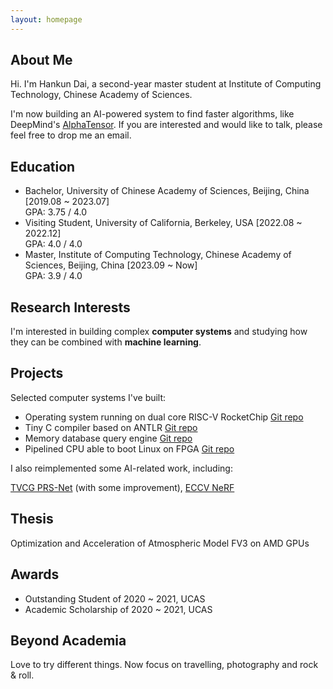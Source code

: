 ```yaml
---
layout: homepage
---
```


## About Me

Hi. I'm Hankun Dai, a second-year master student at Institute of Computing Technology, Chinese Academy of Sciences.

I'm now building an AI-powered system to find faster algorithms, like DeepMind's [AlphaTensor](https://deepmind.google/discover/blog/discovering-novel-algorithms-with-alphatensor/). If you are interested and would like to talk, please feel free to drop me an email.

## Education

- Bachelor, University of Chinese Academy of Sciences, Beijing, China [2019.08 ~ 2023.07]
  <br>
 GPA: 3.75 / 4.0
  <br>
- Visiting Student, University of California, Berkeley, USA [2022.08 ~ 2022.12]
  <br>
 GPA: 4.0 / 4.0
  <br>
- Master, Institute of Computing Technology, Chinese Academy of Sciences, Beijing, China [2023.09 ~ Now]
  <br>
 GPA: 3.9 / 4.0
  <br>

## Research Interests

I'm interested in building complex **computer systems** and studying how they can be combined with **machine learning**.

## Projects

Selected computer systems I've built:

- Operating system running on dual core RISC-V RocketChip [Git repo](https://github.com/D-Hank/UCAS-OSLAB)
- Tiny C compiler based on ANTLR [Git repo](https://github.com/D-Hank/UCAS-Compiler)
- Memory database query engine [Git repo](https://github.com/D-Hank/UCAS-Database-System)
- Pipelined CPU able to boot Linux on FPGA [Git repo](https://github.com/D-Hank/UCAS-Computer-Architecture)

I also reimplemented some AI-related work, including:

[TVCG PRS-Net](https://github.com/D-Hank/PRS-Net) (with some improvement), [ECCV NeRF](https://github.com/D-Hank/NeRF-tiny)

## Thesis

Optimization and Acceleration of Atmospheric Model FV3 on AMD GPUs

## Awards

- Outstanding Student of 2020 ~ 2021, UCAS
- Academic Scholarship of 2020 ~ 2021, UCAS

## Beyond Academia

Love to try different things. Now focus on travelling, photography and rock & roll.

